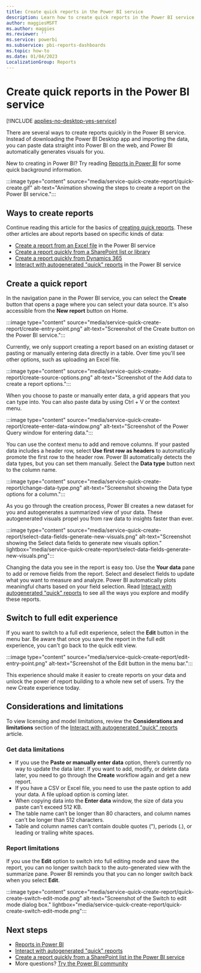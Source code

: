 ```yaml
---
title: Create quick reports in the Power BI service
description: Learn how to create quick reports in the Power BI service. Paste data straight into Power BI on the web, and Power BI automatically generates visuals for you.
author: maggiesMSFT
ms.author: maggies
ms.reviewer: ''
ms.service: powerbi
ms.subservice: pbi-reports-dashboards
ms.topic: how-to
ms.date: 01/04/2023
LocalizationGroup: Reports
---
```

# Create quick reports in the Power BI service

[!INCLUDE [applies-no-desktop-yes-service](../includes/applies-no-desktop-yes-service.md)]

There are several ways to create reports quickly in the Power BI service. Instead of downloading the Power BI Desktop app and importing the data, you can paste data straight into Power BI on the web, and Power BI automatically generates visuals for you.  

New to creating in Power BI? Try reading [Reports in Power BI](../consumer/end-user-reports.md) for some quick background information.

:::image type="content" source="media/service-quick-create-report/quick-create.gif" alt-text="Animation showing the steps to create a report on the Power BI service.":::

## Ways to create reports

Continue reading this article for the basics of [creating quick reports](#create-a-quick-report). These other articles are about reports based on specific kinds of data:

- [Create a report from an Excel file](service-report-create-new.md) in the Power BI service
- [Create a report quickly from a SharePoint list or library](service-quick-create-sharepoint-list.md)
- [Create a report quickly from Dynamics 365](dynamics-quick-create-report.md)
- [Interact with autogenerated "quick" reports](service-interact-quick-report.md) in the Power BI service

## Create a quick report

In the navigation pane in the Power BI service, you can select the **Create** button that opens a page where you can select your data source. It's also accessible from the **New report** button on Home.

:::image type="content" source="media/service-quick-create-report/create-entry-point.png" alt-text="Screenshot of the Create button on the Power BI service.":::

Currently, we only support creating a report based on an existing dataset or pasting or manually entering data directly in a table. Over time you'll see other options, such as uploading an Excel file.  

:::image type="content" source="media/service-quick-create-report/create-source-options.png" alt-text="Screenshot of the Add data to create a report options.":::

When you choose to paste or manually enter data, a grid appears that you can type into. You can also paste data by using Ctrl + V or the context menu.

:::image type="content" source="media/service-quick-create-report/create-enter-data-window.png" alt-text="Screenshot of the Power Query window for entering data.":::

You can use the context menu to add and remove columns. If your pasted data includes a header row, select **Use first row as headers** to automatically promote the first row to the header row. Power BI automatically detects the data types, but you can set them manually. Select the **Data type** button next to the column name.

:::image type="content" source="media/service-quick-create-report/change-data-type.png" alt-text="Screenshot showing the Data type options for a column.":::

As you go through the creation process, Power BI creates a new dataset for you and autogenerates a summarized view of your data. These autogenerated visuals propel you from raw data to insights faster than ever.  

:::image type="content" source="media/service-quick-create-report/select-data-fields-generate-new-visuals.png" alt-text="Screenshot showing the Select data fields to generate new visuals option." lightbox="media/service-quick-create-report/select-data-fields-generate-new-visuals.png":::

Changing the data you see in the report is easy too. Use the **Your data** pane to add or remove fields from the report. Select and deselect fields to update what you want to measure and analyze. Power BI automatically plots meaningful charts based on your field selection. Read [Interact with autogenerated "quick" reports](service-interact-quick-report.md) to see all the ways you explore and modify these reports.

## Switch to full edit experience

If you want to switch to a full edit experience, select the **Edit** button in the menu bar. Be aware that once you save the report in the full edit experience, you can't go back to the quick edit view.  

:::image type="content" source="media/service-quick-create-report/edit-entry-point.png" alt-text="Screenshot of the Edit button in the menu bar.":::

This experience should make it easier to create reports on your data and unlock the power of report building to a whole new set of users. Try the new Create experience today.

## Considerations and limitations

To view licensing and model limitations, review the **Considerations and limitations** section of the [Interact with autogenerated "quick" reports](service-interact-quick-report.md#considerations-and-limitations) article.

### Get data limitations

- If you use the **Paste or manually enter data** option, there’s currently no way to update the data later. If you want to add, modify, or delete data later, you need to go through the **Create** workflow again and get a new report.  
- If you have a CSV or Excel file, you need to use the paste option to add your data. A file upload option is coming later.
- When copying data into the **Enter data** window, the size of data you paste can't exceed 512 KB.
- The table name can’t be longer than 80 characters, and column names can’t be longer than 512 characters.  
- Table and column names can’t contain double quotes ("), periods (.), or leading or trailing white spaces.  

### Report limitations  

If you use the **Edit** option to switch into full editing mode and save the report, you can no longer switch back to the auto-generated view with the summarize pane. Power BI reminds you that you can no longer switch back when you select **Edit**.  

:::image type="content" source="media/service-quick-create-report/quick-create-switch-edit-mode.png" alt-text="Screenshot of the Switch to edit mode dialog box." lightbox="media/service-quick-create-report/quick-create-switch-edit-mode.png":::

## Next steps

* [Reports in Power BI](../consumer/end-user-reports.md)
* [Interact with autogenerated "quick" reports](service-interact-quick-report.md)
* [Create a report quickly from a SharePoint list in the Power BI service](service-quick-create-sharepoint-list.md)
* More questions? [Try the Power BI community](https://community.powerbi.com/)
